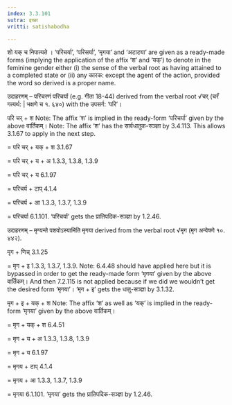 ```yaml
---
index: 3.3.101
sutra: इच्छा
vritti: satishabodha

---
```

शो यक् च निपात्यते । ‘परिचर्या’, ‘परिसर्या’, ‘मृगया’ and ‘अटाट्या’ are given as a ready-made forms (implying the application of the affix ‘श’ and ‘यक्’) to denote in the feminine gender either (i) the sense of the verbal root as having attained to a completed state or (ii) any कारक: except the agent of the action, provided the word so derived is a proper name.


उदाहरणम् – परिचरणं परिचर्या (e.g. गीता 18-44) derived from the verbal root √चर् (चरँ गत्यर्थ: | भक्षणे च १. ६४०) with the उपसर्ग: ‘परि’।


परि चर् + श Note: The affix ‘श’ is implied in the ready-form ‘परिचर्या’ given by the above वार्तिकम्। Note: The affix ‘श’ has the सार्वधातुक-सञ्ज्ञा by 3.4.113. This allows 3.1.67 to apply in the next step.

= परि चर् + यक् + श 3.1.67

= परि चर् + य + अ 1.3.3, 1.3.8, 1.3.9

= परि चर् + य 6.1.97

= परिचर्य + टाप् 4.1.4

= परिचर्य + आ 1.3.3, 1.3.7, 1.3.9

= परिचर्या 6.1.101. ‘परिचर्या’ gets the प्रातिपदिक-सञ्ज्ञा by 1.2.46.


उदाहरणम् – मृग्यन्ते पशवोऽस्यामिति मृगया derived from the verbal root √मृग (मृग अन्वेषणे १०. ४४२).


मृग + णिच् 3.1.25

= मृग + इ 1.3.3, 1.3.7, 1.3.9. Note: 6.4.48 should have applied here but it is bypassed in order to get the ready-made form ‘मृगया’ given by the above वार्तिकम्। And then 7.2.115 is not applied because if we did we wouldn’t get the desired form ‘मृगया’। ‘मृग + इ’ gets the धातु-सञ्ज्ञा by 3.1.32.


मृग + इ + यक् + श Note: The affix ‘श’ as well as ‘यक्’ is implied in the ready-form ‘मृगया’ given by the above वार्तिकम्।

= मृग + यक् + श 6.4.51

= मृग + य + अ 1.3.3, 1.3.8, 1.3.9

= मृग + य 6.1.97

= मृगय + टाप् 4.1.4

= मृगय + आ 1.3.3, 1.3.7, 1.3.9

= मृगया 6.1.101. ‘मृगया’ gets the प्रातिपदिक-सञ्ज्ञा by 1.2.46.